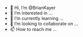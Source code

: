 - 👋 Hi, I’m @BrianKayer
- 👀 I’m interested in ...
- 🌱 I’m currently learning ...
- 💞️ I’m looking to collaborate on ...
- 📫 How to reach me ...

<!---
BrianKayer/BrianKayer is a ✨ special ✨ repository because its `README.md` (this file) appears on your GitHub profile.
You can click the Preview link to take a look at your changes.
--->
